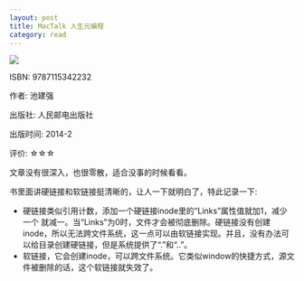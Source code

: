 ```yaml
---
layout: post
title: MacTalk 人生元编程
category: read
---
```

<img class="cover" src="/images/2014/6/9787115342232.jpg" />

ISBN: 9787115342232

作者: 池建强 

出版社: 人民邮电出版社

出版时间: 2014-2

评价: ☆☆☆

文章没有很深入，也很零散，适合没事的时候看看。

书里面讲硬链接和软链接挺清晰的，让人一下就明白了，特此记录一下: 

* 硬链接类似引用计数，添加一个硬链接inode里的“Links”属性值就加1，减少一个 就减一。当“Links”为0时，文件才会被彻底删除。硬链接没有创建inode，所以无法跨文件系统，这一点可以由软链接实现。并且，没有办法可以给目录创建硬链接，但是系统提供了“.”和“..”。
* 软链接，它会创建inode，可以跨文件系统。它类似window的快捷方式，源文件被删除的话，这个软链接就失效了。